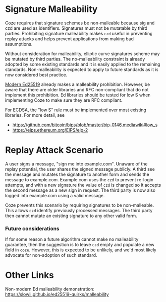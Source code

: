 # Signature Malleability
Coze requires that signature schemes be non-malleable because sig and czd are
used as identifiers.  Signatures must not be mutatable by third parties.
Prohibiting signature malleability makes `czd` useful in preventing replay
attacks and helps prevent applications from making bad assumptions.

Without consideration for malleability, elliptic curve signatures scheme may be
mutated by third parties.  The no-malleability constraint is already adopted by
some existing standards and it is easily applied to the remaining standards.
Non-malleability is expected to apply to future standards as it is now
considered best practice.  

[Modern Ed25519](https://www.rfc-editor.org/rfc/rfc8032#section-8.4) already
makes a malleability prohibition. However, be aware that there are older
libraries and RFC non-compliant that do not implement this prohibition.  Ed
libraries should be tested for low S when implementing Coze to make sure they
are RFC compliant.  

For ECDSA, the "low S" rule must be implemented over most existing libraries.
For more detail, see
- https://github.com/bitcoin/bips/blob/master/bip-0146.mediawiki#low_s
- https://eips.ethereum.org/EIPS/eip-2

# Replay Attack Scenario
A user signs a message, "sign me into example.com".  Unaware of the replay
potential, the user shares the signed message publicly.  A third see the message
 and mutates the signature to another form and sends the message to example.com.
Example.com uses the `czd` to prevent re-login attempts, and with a new
signature the value of `czd` is changed so it accepts the second message as a
new sign in request.  The third party is now also logged into example.com using
a valid message.  

Coze prevents this scenario by requiring signatures to be non-malleable.  This
allows `czd` identify previously processed messages.  The third party then
cannot mutate an existing signature to any other valid form.  


### Future considerations
If for some reason a future algorithm cannot make no malleability guarantee,
then the suggestion is to leave `czd` empty and populate a new field in `coze`.
However, this is expected to be unlikely, and we'd most likely advocate for
non-adoption of such standard.  




# Other Links
Non-modern Ed malleability demonstration:
https://slowli.github.io/ed25519-quirks/malleability




